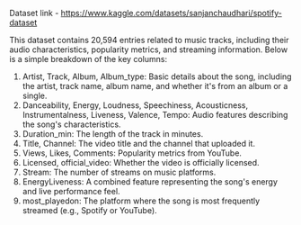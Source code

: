 Dataset link - https://www.kaggle.com/datasets/sanjanchaudhari/spotify-dataset

This dataset contains 20,594 entries related to music tracks, including their audio characteristics, popularity metrics, and streaming information. Below is a simple breakdown of the key columns:

1. Artist, Track, Album, Album_type: Basic details about the song, including the artist, track name, album name, and whether it's from an album or a single.
2. Danceability, Energy, Loudness, Speechiness, Acousticness, Instrumentalness, Liveness, Valence, Tempo: Audio features describing the song's characteristics.
3. Duration_min: The length of the track in minutes.
4. Title, Channel: The video title and the channel that uploaded it.
5. Views, Likes, Comments: Popularity metrics from YouTube.
6. Licensed, official_video: Whether the video is officially licensed.
7. Stream: The number of streams on music platforms.
8. EnergyLiveness: A combined feature representing the song's energy and live performance feel.
9. most_playedon: The platform where the song is most frequently streamed (e.g., Spotify or YouTube).
